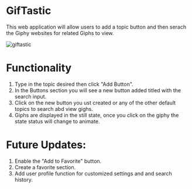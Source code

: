# GifTastic
This web application will allow users to add a topic button and then serach the Giphy websites for related Giphs to view.

![giftastic](https://user-images.githubusercontent.com/33872841/41309762-9ec4b1e0-6e4d-11e8-9ee8-b1445e4a240a.png)



# Functionality

1. Type in the topic desired then click "Add Button". 
2. In the Buttons section you will see a new button added titled with the search input.
3. Click on the new button you ust created or any of the other default topics to search abd view gighs.
4. Giphs are displayed in the still state, once you click on the giphy the state status will change to animate.

# Future Updates:

 1. Enable the "Add to Favorite" button.
 2. Create a favorite section.
 3. Add user profile function for customized settings and and search history.
 
